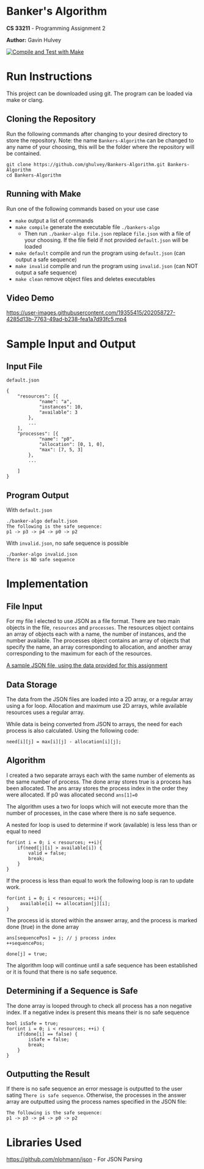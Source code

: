 # Banker's Algorithm
**CS 33211** - Programming Assignment 2

**Author:** Gavin Hulvey

[![Compile and Test with Make](https://github.com/ghulvey/Bankers-Algorithm/actions/workflows/c-cpp.yml/badge.svg)](https://github.com/ghulvey/Bankers-Algorithm/actions/workflows/c-cpp.yml)

# Run Instructions

This project can be downloaded using git. The program can be loaded via make or clang.
## Cloning the Repository

Run the following commands after changing to your desired directory to store the repository. Note: the name `Bankers-Algorithm` can be changed to any name of your choosing, this will be the folder where the repository will be contained.

```
git clone https://github.com/ghulvey/Bankers-Algorithm.git Bankers-Algorithm
cd Bankers-Algorithm
```

## Running with Make

Run one of the following commands based on your use case

- `make` output a list of commands
- `make compile` generate the executable file `./bankers-algo`
  - Then run `./banker-algo file.json` replace `file.json` with a file of your choosing. If the file field if not provided `default.json` will be loaded
- `make default` compile and run the program using `default.json` (can output a safe sequence)
- `make invalid` compile and run the program using `invalid.json` (can NOT output a safe sequence)
- `make clean` remove object files and deletes executables

## Video Demo

https://user-images.githubusercontent.com/19355415/202058727-4285d13b-7763-49ad-b238-fea1a7d93fc5.mp4

# Sample Input and Output
## Input File

`default.json`

```
{
    "resources": [{
            "name": "a",
            "instances": 10,
            "available": 3
        },
        ...
    ],
    "processes": [{
            "name": "p0",
            "allocation": [0, 1, 0],
            "max": [7, 5, 3]
        },
        ...

    ]
}
```

## Program Output

With `default.json`

```
./banker-algo default.json
The following is the safe sequence:
p1 -> p3 -> p4 -> p0 -> p2
```

With `invalid.json`, no safe sequence is possible
```
./banker-algo invalid.json
There is NO safe sequence
```

# Implementation
## File Input

For my file I elected to use JSON as a file format. There are two main objects in the file, `resources` and `processes`. The resources object contains an array of objects each with a name, the number of instances, and the number available. The processes object contains an array of objects that specify the name, an array corresponding to allocation, and another array corresponding to the maximum for each of the resources.

[A sample JSON file, using the data provided for this assignment](default.json)

## Data Storage

The data from the JSON files are loaded into a 2D array, or a regular array using a for loop. Allocation and maximum use 2D arrays, while available resources uses a regular array.

While data is being converted from JSON to arrays, the need for each process is also calculated. Using the following code:

```
need[i][j] = max[i][j] - allocation[i][j];
```

## Algorithm

I created a two separate arrays each with the same number of elements as the same number of process. The done array stores true is a process has been allocated. The ans array stores the process index in the order they were allocated. If p0 was allocated second `ans[1]=0`

The algorithm uses a two for loops which will not execute more than the number of processes, in the case where there is no safe sequence.

A nested for loop is used to determine if work (available) is less less than or equal to need

```
for(int i = 0; i < resources; ++i){
    if(need[j][i] > available[i]) {
        valid = false;
        break;
    }
}
```

If the process is less than equal to work the following loop is ran to update work.

```
for(int i = 0; i < resources; ++i){
     available[i] += allocation[j][i];
}
```


The process id is stored within the answer array, and the process is marked done (true) in the done array

```
ans[sequencePos] = j; // j process index
++sequencePos;

done[j] = true;
```

The algorithm loop will continue until a safe sequence has been established or it is found that there is no safe sequence.

## Determining if a Sequence is Safe

The done array is looped through to check all process has a non negative index. If a negative index is present this means their is no safe sequence

```
bool isSafe = true;
for(int i = 0; i < resources; ++i) {
    if(done[i] == false) {
        isSafe = false;
        break;
    }
}
```

## Outputting the Result

If there is no safe sequence an error message is outputted to the user sating `There is safe sequence`. Otherwise, the processes in the answer array are outputted using the process names specified in the JSON file:

```
The following is the safe sequence:
p1 -> p3 -> p4 -> p0 -> p2
```

# Libraries Used
https://github.com/nlohmann/json - For JSON Parsing
